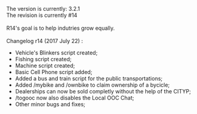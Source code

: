 The version is currently: 3.2.1<br>
The revision is currently #14
<br><br>
R14's goal is to help indutries grow equally.
<br><br>
Changelog r14 (2017 July 22) :
  - Vehicle's Blinkers script created;
  - Fishing script created;
  - Machine script created;
  - Basic Cell Phone script added;
  - Added a bus and train script for the public transportations;
  - Added /mybike and /ownbike to claim ownership of a bycicle;
  - Dealerships can now be sold completly without the help of the CITYP;
  - /togooc now also disables the Local OOC Chat;
  - Other minor bugs and fixes;
